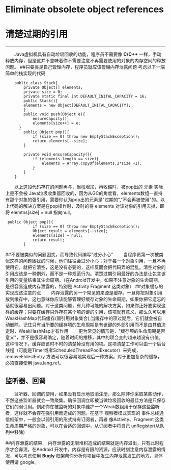 # Eliminate obsolete object references
# 清楚过期的引用


---
　　Java虚拟机具有自动垃圾回收的功能，程序员不需要像 **C/C++** 一样，手动释放内存，但是这并不意味着你不需要注意不再需要使用的对象的内存空间的释放问题。
##只要类是自己管理内存，程序员就应该警惕内存泄露问题
  考虑以下一端简单的栈实现的代码
```
    public class Stack{
        private Object[] elements;
        private size = 0;
        private static final int DEFAULT_INITAL_CAPACITY = 16;
        public Stack(){
        elements = new Object[DEFAULT_INITAL_CAOACITY];
        }
        public void push(Object e){
            ensureCapcity();
            elements[size++] = e;
      }
        public Object pop(){
            if (size == 0) throw new EmptyStackException();
            return elements[--size];
        }
        
        private void ensureCapacity(){
            if (elements.length == size){
                elements = Array.copyOf(elements,2*size +1);
            }
        }
    }
```
　　以上这段代码存在的问题再与，当栈增加，再收缩时，被pop出的 元素 实际上是不会被 Java垃圾收集器回收的，因为从GC的角度看，elements数组一直持有那个对象的强引用，需要你认为pop出的元素是"过期的","不会再被使用"的。以上代码的解决方案是在pop操作时，及时的将 elements 对该对象的引用去掉，即将 elemtns[size] = null 指向null。
```
 public Object pop(){
            if (size == 0) throw new EmptyStackException();
            Object result = elements[--size];
            elements[size] = null;
            return result;
        }
```
##不要被类似的问题困扰，而导致代码编写"过分小心"
　　当程序员第一次被类似这样的问题困扰的时候，他们往往会过分小心；对于每一个对象引用，一旦不再使用它，就把它清空，这是没有必要的，这样反而会把代码弄的混乱。清空对象的引用应该是一种例外，而不是一种规范行为。清楚过期引用最好的办法是让包含该引用的变量结束其生命周期。（在Android开发中，如果不注意对象的生命周期，是很容易造成内存泄露的，特别是 Activity  Fragment 这类对象）
##对象缓存的实现应该注意的点
　　内存泄露的另一个常见的来源是缓存。一旦你把对象引用放到缓存中，这也意味你应该能够管理好缓存对象的生命周期，如果你把它遗忘的话就很容易出问题。对于这类问题，有几种可能的解决方案，如果你正好要实现这样的缓存；只要在缓存只外存在某个项的键的引用，该项就有意义，那么久可以用WeakHashMap代码缓存(弱引用对象集合);当缓存中的项过期后，它们就会被自动删除。记住只有当所要的缓存项的生命周期是有该键的外部引用而不是由其值决定时，WeakHashMap才有作用
　　更为常见的情形是，"缓存项的生命周期是否意义"，并不是很容易确定，随着时间的推移，其中的项会变的越来越没有价值，这种情况下，缓存应该时不时的清楚掉没有用的项。这项清楚工作可以由一个后台线程（可能是Timer或者ScheduledThreadPoolExecutor）来完成，removeEldestEntry  方法可以很容易地实现后一种方案。对于更加复杂的缓存，必须直接使用 java.lang.ref。
## 监听器、回调
　　监听器、回调的使用，如果没有显示地取消注册，那么除非你采取某些动作，不然这些监听器就会一致聚集。确保回调立即被当做垃圾回收的最佳方法是只保存它们的弱引用。例如你在被监听的对象中维护一个Weak数组用于保存这些监听者，这样就不会存在强引用而造成的问题。在基于 观察者模式实现的 事件总线通信框架中，一般会以弱引用的形式持有订阅者，再者 像Activity、Fragment 这类生命周期严格的对象，可以在合适的回调中，从订阅者中将自己 unRegister(从队列中移除)

##内存泄露的结果
　内存泄露的无限堆积造成的结果就是内存溢出，只有此时程序才会奔溃，在Android 开发中，内存是有限的资源，应该时刻注意内存泄露的情况，可以考虑使用 **Bugly** 框架帮你分析你项目中发生内存泄露发生的地方，具体使用请 google。



